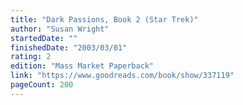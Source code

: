 ```yaml
---
title: "Dark Passions, Book 2 (Star Trek)"
author: "Susan Wright"
startedDate: ""
finishedDate: "2003/03/01"
rating: 2
edition: "Mass Market Paperback"
link: "https://www.goodreads.com/book/show/337119"
pageCount: 200
---
```



